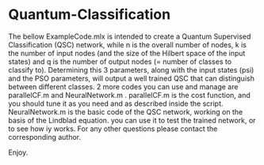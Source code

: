 # Quantum-Classification

The bellow ExampleCode.mlx is intended to create a Quantum Supervised Classification (QSC) network, while n is the overall number of nodes, k is the number of input nodes (and the size of the Hilbert space of the input states) and q is the number of output nodes (= number of classes to classify to).
Determining this 3 parameters, along with the input states (psi) and the PSO parameters, will output a well trained QSC that can distinguish between different classes.
2 more codes you can use and manage are parallelCF.m and NeuralNetwork.m .
parallelCF.m is the cost function, and you should tune it as you need and as described inside the script.
NeuralNetwork.m is the basic code of the QSC network, working on the basis of the Lindblad equation. you can use it to test the trained network, or to see how iy works.
For any other questions please contact the corresponding author.

Enjoy.
